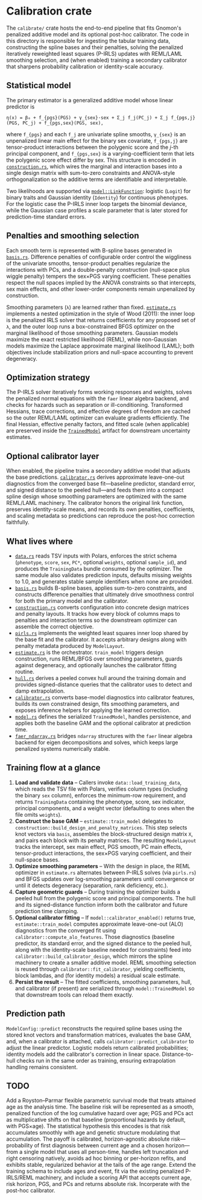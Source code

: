 # Calibration crate

The `calibrate/` crate hosts the end-to-end pipeline that fits Gnomon's
penalized additive model and its optional post-hoc calibrator. The code in this
directory is responsible for ingesting the tabular training data, constructing
the spline bases and their penalties, solving the penalized iteratively
reweighted least squares (P-IRLS) updates with REML/LAML smoothing selection,
and (when enabled) training a secondary calibrator that sharpens probability
calibration or identity-scale accuracy.

## Statistical model

The primary estimator is a generalized additive model whose linear predictor is

```
η(x) = β₀ + f_{pgs}(PGS) + γ_{sex}·sex + Σ_j f_j(PC_j) + Σ_j f_{pgs,j}(PGS, PC_j) + f_{pgs,sex}(PGS, sex),
```

where `f_{pgs}` and each `f_j` are univariate spline smooths, `γ_{sex}` is an
unpenalized linear main effect for the binary sex covariate, `f_{pgs,j}` are
tensor-product interactions between the polygenic score and the _j_-th
principal component, and `f_{pgs,sex}` is a varying-coefficient term that lets
the polygenic score effect differ by sex. This structure is encoded in
[`construction.rs`](construction.rs), which wires the marginal and interaction
bases into a single design matrix with sum-to-zero constraints and ANOVA-style
orthogonalization so the additive terms are identifiable and interpretable.

Two likelihoods are supported via [`model::LinkFunction`](model.rs): logistic
(`Logit`) for binary traits and Gaussian identity (`Identity`) for continuous
phenotypes. For the logistic case the P-IRLS inner loop targets the binomial
deviance, while the Gaussian case profiles a scale parameter that is later
stored for prediction-time standard errors.

## Penalties and smoothing selection

Each smooth term is represented with B-spline bases generated in
[`basis.rs`](basis.rs). Difference penalties of configurable order control the
wiggliness of the univariate smooths, tensor-product penalties regularize the
interactions with PCs, and a double-penalty construction (null-space plus
wiggle penalty) tempers the sex×PGS varying coefficient. These penalties
respect the null spaces implied by the ANOVA constraints so that intercepts,
sex main effects, and other lower-order components remain unpenalized by
construction.

Smoothing parameters (`λ`) are learned rather than fixed. [`estimate.rs`](estimate.rs)
implements a nested optimization in the style of Wood (2011): the inner loop is
the penalized IRLS solver that returns coefficients for any proposed set of
`λ`, and the outer loop runs a box-constrained BFGS optimizer on the marginal
likelihood of those smoothing parameters. Gaussian models maximize the exact
restricted likelihood (REML), while non-Gaussian models maximize the Laplace
approximate marginal likelihood (LAML); both objectives include stabilization
priors and null-space accounting to prevent degeneracy.

## Optimization strategy

The P-IRLS solver iteratively forms working responses and weights, solves the
penalized normal equations with the `faer` linear algebra backend, and checks
for hazards such as separation or ill-conditioning. Transformed Hessians, trace
corrections, and effective degrees of freedom are cached so the outer REML/LAML
optimizer can evaluate gradients efficiently. The final Hessian, effective
penalty factors, and fitted scale (when applicable) are preserved inside the
[`TrainedModel`](model.rs) artifact for downstream uncertainty estimates.

## Optional calibrator layer

When enabled, the pipeline trains a secondary additive model that adjusts the
base predictions. [`calibrator.rs`](calibrator.rs) derives approximate
leave-one-out diagnostics from the converged base fit—baseline predictor,
standard error, and signed distance to the peeled hull—and feeds them into a
compact spline design whose smoothing parameters are optimized with the same
REML/LAML machinery. The calibrator honors the original link function, preserves
identity-scale means, and records its own penalties, coefficients, and scaling
metadata so predictions can reproduce the post-hoc correction faithfully.

## What lives where

- [`data.rs`](data.rs) reads TSV inputs with Polars, enforces the strict schema
  (`phenotype`, `score`, `sex`, `PC*`, optional `weights`, optional
  `sample_id`), and produces the `TrainingData` bundle consumed by the
  optimizer. The same module also validates prediction inputs, defaults missing
  weights to 1.0, and generates stable sample identifiers when none are
  provided.
- [`basis.rs`](basis.rs) builds B-spline bases, applies sum-to-zero constraints,
  and constructs difference penalties that ultimately drive smoothness control
  for both the primary model and the calibrator.
- [`construction.rs`](construction.rs) converts configuration into concrete
  design matrices and penalty layouts. It tracks how every block of columns maps
  to penalties and interaction terms so the downstream optimizer can assemble
  the correct objective.
- [`pirls.rs`](pirls.rs) implements the weighted least squares inner loop shared
  by the base fit and the calibrator. It accepts arbitrary designs along with
  penalty metadata produced by `ModelLayout`.
- [`estimate.rs`](estimate.rs) is the orchestrator. `train_model` triggers design
  construction, runs REML/BFGS over smoothing parameters, guards against
  degeneracy, and optionally launches the calibrator fitting routine.
- [`hull.rs`](hull.rs) derives a peeled convex hull around the training domain
  and provides signed-distance queries that the calibrator uses to detect and
  damp extrapolation.
- [`calibrator.rs`](calibrator.rs) converts base-model diagnostics into
  calibrator features, builds its own constrained design, fits smoothing
  parameters, and exposes inference helpers for applying the learned correction.
- [`model.rs`](model.rs) defines the serialized `TrainedModel`, handles
  persistence, and applies both the baseline GAM and the optional calibrator at
  prediction time.
- [`faer_ndarray.rs`](faer_ndarray.rs) bridges `ndarray` structures with the
  `faer` linear algebra backend for eigen decompositions and solves, which keeps
  large penalized systems numerically stable.

## Training flow at a glance

1. **Load and validate data** – Callers invoke `data::load_training_data`, which
   reads the TSV file with Polars, verifies column types (including the
   binary `sex` column), enforces the minimum-row requirement, and returns
   `TrainingData` containing the phenotype, score, sex indicator, principal
   components, and a weight vector (defaulting to ones when the file omits
   `weights`).
2. **Construct the base GAM** – `estimate::train_model` delegates to
   `construction::build_design_and_penalty_matrices`. This step selects knot
   vectors via `basis`, assembles the block-structured design matrix `X`, and
   pairs each block with its penalty matrices. The resulting `ModelLayout`
   tracks the intercept, sex main effect, PGS smooth, PC main effects,
   tensor-product interactions, the sex×PGS varying coefficient, and their
   null-space bases.
3. **Optimize smoothing parameters** – With the design in place, the REML
   optimizer in `estimate.rs` alternates between P-IRLS solves (via `pirls.rs`)
   and BFGS updates over log-smoothing parameters until convergence or until it
   detects degeneracy (separation, rank deficiency, etc.).
4. **Capture geometric guards** – During training the optimizer builds a peeled
   hull from the polygenic score and principal components. The hull and its
   signed-distance function inform both the calibrator and future prediction
   time clamping.
5. **Optional calibrator fitting** – If `model::calibrator_enabled()` returns
   true, `estimate::train_model` computes approximate leave-one-out (ALO)
   diagnostics from the converged fit using `calibrator::compute_alo_features`.
   Those diagnostics (baseline predictor, its standard error, and the signed
   distance to the peeled hull, along with the identity-scale baseline needed
   for constraints) feed into `calibrator::build_calibrator_design`, which
   mirrors the spline machinery to create a smaller additive model. REML
   smoothing selection is reused through `calibrator::fit_calibrator`, yielding
   coefficients, block lambdas, and (for identity models) a residual scale
   estimate.
6. **Persist the result** – The fitted coefficients, smoothing parameters, hull,
   and calibrator (if present) are serialized through `model::TrainedModel` so
   that downstream tools can reload them exactly.

## Prediction path

`ModelConfig::predict` reconstructs the required spline bases using the stored
knot vectors and transformation matrices, evaluates the base GAM, and, when a
calibrator is attached, calls `calibrator::predict_calibrator` to adjust the
linear predictor. Logistic models return calibrated probabilities; identity
models add the calibrator's correction in linear space. Distance-to-hull checks
run in the same order as training, ensuring extrapolation handling remains
consistent.

## TODO
Add a Royston–Parmar flexible parametric survival mode that treats attained age as the analysis time. The baseline risk will be represented as a smooth, penalized function of the log cumulative hazard over age; PGS and PCs act as multiplicative shifts on that baseline (proportional hazards by default, with PGS×age). The statistical hypothesis this encodes is that risk accumulates smoothly with age and genetic structure modulating that accumulation. The payoff is calibrated, horizon-agnostic absolute risk—probability of first diagnosis between current age and a chosen horizon—from a single model that uses all person-time, handles left truncation and right censoring natively, avoids ad hoc binning or per-horizon refits, and exhibits stable, regularized behavior at the tails of the age range. Extend the training schema to include ages and event, fit via the existing penalized P-IRLS/REML machinery, and include a scoring API that accepts current age, risk horizon, PGS, and PCs and returns absolute risk. Incorperate with the post-hoc calibrator.

